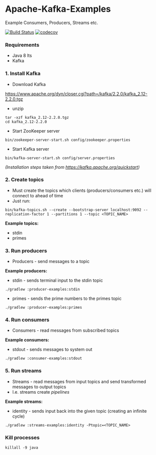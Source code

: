 # Apache-Kafka-Examples

Example Consumers, Producers, Streams etc.

[![Build Status](https://travis-ci.com/wilmol/Apache-Kafka-Examples.svg?branch=master)](https://travis-ci.com/wilmol/Apache-Kafka-Examples) [![codecov](https://codecov.io/gh/wilmol/Apache-Kafka-Examples/branch/master/graph/badge.svg)](https://codecov.io/gh/wilmol/Apache-Kafka-Examples)

### Requirements
* Java 8 lts
* Kafka

### 1. Install Kafka
* Download Kafka 

https://www.apache.org/dyn/closer.cgi?path=/kafka/2.2.0/kafka_2.12-2.2.0.tgz

* unzip
```
tar -xzf kafka_2.12-2.2.0.tgz
cd kafka_2.12-2.2.0
```
* Start ZooKeeper server
```
bin/zookeeper-server-start.sh config/zookeeper.properties
```
* Start Kafka server
```
bin/kafka-server-start.sh config/server.properties
```

*(Installation steps taken from https://kafka.apache.org/quickstart)*

### 2. Create topics
* Must create the topics which clients (producers/consumers etc.) will connect to ahead of time
* Just run:
```
bin/kafka-topics.sh --create --bootstrap-server localhost:9092 --replication-factor 1 --partitions 1 --topic <TOPIC_NAME>
```

**Example topics:**
  * stdin
  * primes

### 3. Run producers
* Producers - send messages to a topic

**Example producers:**

* stdin - sends terminal input to the stdin topic
```
./gradlew :producer-examples:stdin
```

* primes - sends the prime numbers to the primes topic
```
./gradlew :producer-examples:primes
```

### 4. Run consumers
* Consumers - read messages from subscribed topics

**Example consumers:**

* stdout - sends messages to system out
```
./gradlew :consumer-examples:stdout
```

### 5. Run streams
* Streams - read messages from input topics and send transformed messages to output topics
* I.e. streams create *pipelines*

**Example streams:**
  
* identity - sends input back into the given topic (creating an infinite cycle)
```
./gradlew :streams-examples:identity -Ptopic=<TOPIC_NAME>
```

### Kill processes
```
killall -9 java
```